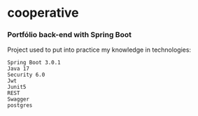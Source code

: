 # cooperative

### Portfólio back-end with Spring Boot

Project used to put into practice my knowledge in technologies:

    Spring Boot 3.0.1
    Java 17
    Security 6.0
    Jwt
    Junit5
    REST
    Swagger
    postgres
